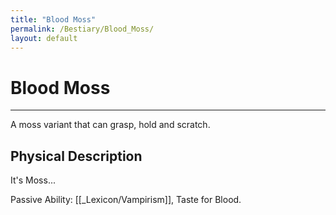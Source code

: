 ```yaml
---
title: "Blood Moss"
permalink: /Bestiary/Blood_Moss/
layout: default
---
```

# Blood Moss
---
A moss variant that can grasp, hold and scratch.

## Physical Description
It's Moss...

Passive Ability: [[_Lexicon/Vampirism]], Taste for Blood.